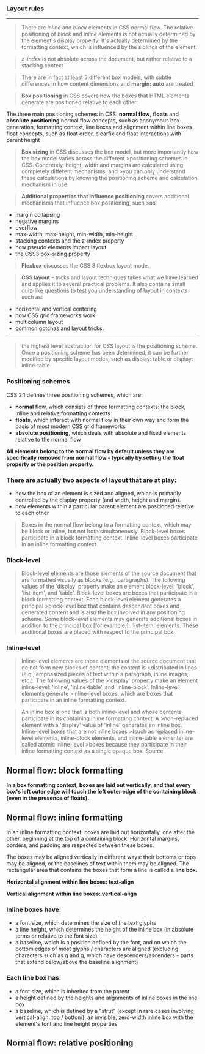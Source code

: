
### Layout rules

-----

>There are *inline* and *block* elements in CSS normal flow.
>The relative positioning of *block* and *inline* elements is not actually determined by the element's display property! It's actually determined by the formatting context, which is influenced by the siblings of the element.

>*z-index* is not absolute across the document, but rather relative to a stacking context

>There are in fact at least 5 different box models, with subtle differences in how content dimensions and **margin: auto** are treated

>**Box positioning** in CSS covers how the boxes that HTML elements generate are positioned relative to each other:

The three main positioning schemes in CSS: **normal flow**, **floats** and **absolute positioning**
normal flow concepts, such as anonymous box generation, formatting context, line boxes and alignment within line boxes
float concepts, such as float order, clearfix and float interactions with parent height

>**Box sizing** in CSS discusses the box model, but more importantly how the box model varies across the different >positioning schemes in CSS. Concretely, height, width and margins are calculated using completely different mechanisms, and >you can only understand these calculations by knowing the positioning scheme and calculation mechanism in use.

>**Additional properties that influence positioning** covers additional mechanisms that influence box positioning, such >as:

 + margin collapsing
 + negative margins
 + overflow
 + max-width, max-height, min-width, min-height
 + stacking contexts and the z-index property
 + how pseudo elements impact layout
 + the CSS3 box-sizing property

>**Flexbox** discusses the CSS 3 flexbox layout mode.

>**CSS layout** - tricks and layout techniques takes what we have learned and applies it to several practical problems. 
>It also contains small quiz-like questions to test you understanding of layout in contexts such as:

 + horizontal and vertical centering
 + how CSS grid frameworks work
 + multicolumn layout
 + common gotchas and layout tricks.
 
 
 ----
 
 >the highest level abstraction for CSS layout is the positioning scheme. Once a positioning scheme has been determined, 
 >it can be further modified by specific layout modes, such as display: table or display: inline-table.
 
 ### Positioning schemes
 
 CSS 2.1 defines three positioning schemes, which are:

* **normal** flow, which consists of three formatting contexts: the block, inline and relative formatting contexts
* **floats**, which interact with normal flow in their own way and form the basis of most modern CSS grid frameworks
* **absolute positioning**, which deals with absolute and fixed elements relative to the normal flow

**All elements belong to the normal flow by default unless they are specifically removed from normal flow - typically by setting the float property or the position property.**

### There are actually two aspects of layout that are at play:

 * how the box of an element is sized and aligned, which is primarily controlled by the display property (and width, height and margin).
 * how elements within a particular parent element are positioned relative to each other
 
 > Boxes in the normal flow belong to a formatting context, which may be block or inline, but not both simultaneously. 
 > Block-level boxes participate in a block formatting context. Inline-level boxes participate in an inline formatting context. 

### Block-level
> Block-level elements are those elements of the source document that are formatted visually as blocks (e.g., paragraphs). 
> The following values of the 'display' property make an element block-level: 'block', 'list-item', and 'table'.
> Block-level boxes are boxes that participate in a block formatting context. Each block-level element generates a principal >block-level box that contains descendant boxes and generated content and is also the box involved in any positioning scheme. 
> Some block-level elements may generate additional boxes in addition to the principal box [for example,]: 'list-item' elements. These additional boxes are placed with respect to the principal box.

### Inline-level
>Inline-level elements are those elements of the source document that do not form new blocks of content; the content is >distributed in lines (e.g., emphasized pieces of text within a paragraph, inline images, etc.). The following values of the >'display' property make an element inline-level: 'inline', 'inline-table', and 'inline-block'. Inline-level elements generate >inline-level boxes, which are boxes that participate in an inline formatting context.

>An inline box is one that is both inline-level and whose contents participate in its containing inline formatting context. A >non-replaced element with a 'display' value of 'inline' generates an inline box. Inline-level boxes that are not inline boxes >(such as replaced inline-level elements, inline-block elements, and inline-table elements) are called atomic inline-level >boxes because they participate in their inline formatting context as a single opaque box. Source

## Normal flow: block formatting

**In a box formatting context, boxes are laid out vertically, and that every box's left outer edge will touch the left outer edge of the containing block (even in the presence of floats).**

## Normal flow: inline formatting

In an inline formatting context, boxes are laid out horizontally, one after the other, beginning at the top of a containing block. Horizontal margins, borders, and padding are respected between these boxes.

The boxes may be aligned vertically in different ways: their bottoms or tops may be aligned, or the baselines of text within them may be aligned. The rectangular area that contains the boxes that form a line is called a **line box.**

**Horizontal alignment within line boxes: text-align**

**Vertical alignment within line boxes: vertical-align**

### Inline boxes have:

+ a font size, which determines the size of the text glyphs
+ a line height, which determines the height of the inline box (in absolute terms or relative to the font size)
+ a baseline, which is a position defined by the font, and on which the bottom edges of most glyphs / characters are aligned (excluding characters such as q and g, which have descenders/ascenders - parts that extend below/above the baseline alignment)

### Each line box has:

+ a font size, which is inherited from the parent
+ a height defined by the heights and alignments of inline boxes in the line box
+ a baseline, which is defined by a "strut" (except in rare cases involving vertical-align: top / bottom): an invisible, zero-width inline box with the element's font and line height properties

## Normal flow: relative positioning
